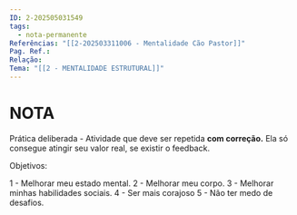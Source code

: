 ```yaml
---
ID: 2-202505031549
tags:
  - nota-permanente
Referências: "[[2-202503311006 - Mentalidade Cão Pastor]]"
Pag. Ref.: 
Relação: 
Tema: "[[2 - MENTALIDADE ESTRUTURAL]]"
---
```

# NOTA 

Prática deliberada - Atividade que deve ser repetida **com correção.**  Ela só consegue atingir seu valor real, se existir o feedback.

Objetivos:

1 - Melhorar meu estado mental.
2 - Melhorar meu corpo.
3 - Melhorar minhas habilidades sociais.
4 - Ser mais corajoso
5 - Não ter medo de desafios.


